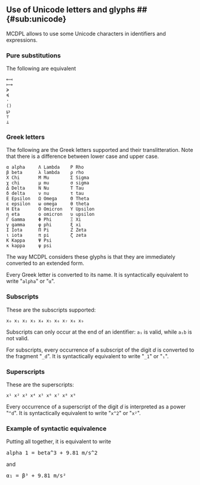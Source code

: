 ## Use of Unicode letters and glyphs ## {#sub:unicode}

MCDPL allows to use some Unicode characters in identifiers and expressions.

### Pure substitutions

The following are equivalent

    ⟻
    ⟼
    ≽
    ≼
    ·
    ⟨⟩
    ℘
    ⊤
    ⊥


### Greek letters

The following are the Greek letters supported and their translitteration.
Note that there is a difference between lower case and upper case.

    α alpha     Λ Lambda    Ρ Rho
    β beta      λ lambda    ρ rho
    Χ Chi       Μ Mu        Σ Sigma
    χ chi       μ mu        σ sigma
    Δ Delta     Ν Nu        Τ Tau
    δ delta     ν nu        τ tau
    Ε Epsilon   Ω Omega     Θ Theta
    ε epsilon   ω omega     θ theta
    Η Eta       Ο Omicron   Υ Upsilon
    η eta       ο omicron   υ upsilon
    Γ Gamma     Φ Phi       Ξ Xi
    γ gamma     φ phi       ξ xi
    Ι Iota      Π Pi        Ζ Zeta
    ι iota      π pi        ζ zeta
    Κ Kappa     Ψ Psi
    κ kappa     ψ psi

The way MCDPL considers these glyphs is that they are immediately
converted to an extended form.

Every Greek letter is
converted to its name. It is syntactically equivalent to write
"``alpha``" or "``α``".

### Subscripts

These are the subscripts supported:

    x₀ x₁ x₂ x₃ x₄ x₅ x₆ x₇ x₈ x₉

Subscripts can only occur at the end of an identifier: ``a₁`` is valid,
while ``a₁b`` is not valid.

For subscripts, every occurrence of a subscript of the digit *d* is converted to the fragment "``_d``".  It is syntactically equivalent to write
"``_1``" or "``₁``".

### Superscripts

These are the superscripts:

    x¹ x² x³ x⁴ x⁵ x⁶ x⁷ x⁸ x⁹

Every occurrence of a superscript of the digit *d* is interpreted as a power "``^d``".  It is syntactically equivalent to write "``x^2``" or "``x²``".


### Example of syntactic equivalence

Putting all together, it is equivalent to write

<pre class='mcdp_statements' noprettify="1">
alpha_1 = beta^3 + 9.81 m/s^2
</pre>

and

<pre class='mcdp_statements'>
α₁ = β³ + 9.81 m/s²
</pre>
